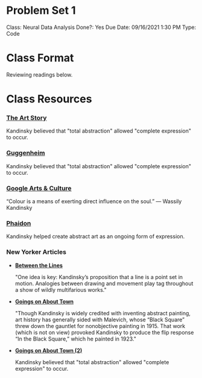 # Problem Set 1

Class: Neural Data Analysis
Done?: Yes
Due Date: 09/16/2021 1:30 PM
Type: Code

# Class Format

Reviewing readings below.

# Class Resources

### [**The Art Story**](https://www.theartstory.org/artist-kandinsky-wassily.htm)

Kandinsky believed that "total abstraction" allowed "complete expression" to occur. 

### [**Guggenheim**](https://www.guggenheim.org/artwork/artist/Vasily-Kandinsky)

Kandinsky believed that "total abstraction" allowed "complete expression" to occur. 

### [**Google Arts & Culture**](https://artsandculture.google.com/entity/m0856z)

“Colour is a means of exerting direct influence on the soul.” — Wassily Kandinsky

### [**Phaidon**](https://www.phaidon.com/agenda/art/articles/2014/december/16/how-kandinsky-helped-create-abstract-art/)

Kandinsky helped create abstract art as an ongoing form of expression.

### **New Yorker Articles**

- [**Between the Lines**](https://www.newyorker.com/magazine/2010/11/29/between-the-lines)
    
    "One idea is key: Kandinsky’s proposition that a line is a point set in motion. Analogies between drawing and movement play tag throughout a show of wildly multifarious works."
    
- [**Goings on About Town**](https://www.newyorker.com/goings-on-about-town/art/atea-nature-and-divinity-in-polynesia)
    
    "Though Kandinsky is widely credited with inventing abstract painting, art history has generally sided with Malevich, whose “Black Square” threw down the gauntlet for nonobjective painting in 1915. That work (which is not on view) provoked Kandinsky to produce the flip response “In the Black Square,” which he painted in 1923."
    
- [**Goings on About Town (2)**](https://www.newyorker.com/goings-on-about-town/art/atea-nature-and-divinity-in-polynesia)
    
    Kandinsky believed that "total abstraction" allowed "complete expression" to occur.